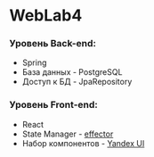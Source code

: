 # WebLab4
### Уровень Back-end:
  * Spring
  * База данных - PostgreSQL
  * Доступ к БД - JpaRepository
### Уровень Front-end:
  * React
  * State Manager - [effector](https://effector.dev/)
  * Набор компонентов - [Yandex UI](https://yastatic.net/s3/frontend/lego/storybook/index.html?path=/docs/guides-documentation--readme)

